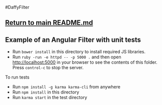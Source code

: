 #DaffyFilter

## [Return to main README.md](../README.md)

## Example of an Angular Filter with unit tests

- Run `bower install` in this directory to install required JS libraries.
- Run `ruby -run -e httpd -- -p 5000 .` and then open [http://localhost:5000](http://localhost:5000) in your browser to see the contents of this folder. Press `control-c` to stop the server.

To run tests

- Run `npm install -g karma karma-cli` from anywhere
- Run `npm install` in this directory
- Run `karma start` in the test directory
